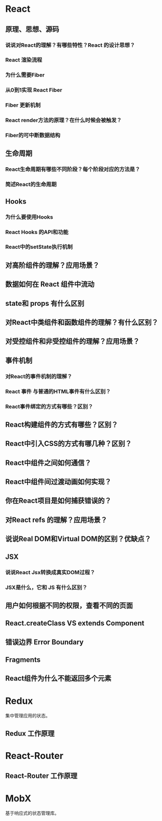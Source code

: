 # React

## 原理、思想、源码
### 说说对React的理解？有哪些特性？React 的设计思想？

### React 渲染流程

### 为什么需要Fiber

### 从0到1实现 React Fiber

### Fiber 更新机制

### React render方法的原理？在什么时候会被触发？

### Fiber的可中断数据结构


## 生命周期

### React生命周期有哪些不同阶段？每个阶段对应的方法是？

### 简述React的生命周期

## Hooks

### 为什么要使用Hooks

### React Hooks 的API和功能

### React中的setState执行机制

## 对高阶组件的理解？应用场景？

## 数据如何在 React 组件中流动

## state和 props 有什么区别

## 对React中类组件和函数组件的理解？有什么区别？

## 对受控组件和非受控组件的理解？应用场景？

## 事件机制

### 对React的事件机制的理解？

### React 事件 与普通的HTML事件有什么区别？

### React事件绑定的方式有哪些？区别？




## React构建组件的方式有哪些？区别？

## React中引入CSS的方式有哪几种？区别？

## React中组件之间如何通信？

## React中组件间过渡动画如何实现？

## 你在React项目是如何捕获错误的？

## 对React refs 的理解？应用场景？





## 说说Real DOM和Virtual DOM的区别？优缺点？
## JSX
### 说说React Jsx转换成真实DOM过程？

### JSX是什么，它和 JS 有什么区别？

## 用户如何根据不同的权限，查看不同的页面

## React.createClass VS extends Component

## 错误边界 Error Boundary

## Fragments

## React组件为什么不能返回多个元素

## 

# Redux
集中管理应用的状态。
## Redux 工作原理

## 

# React-Router

## React-Router 工作原理

## 

# MobX
基于响应式的状态管理库。